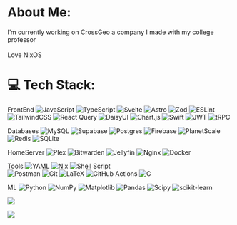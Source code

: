 # About Me:
I’m currently working on CrossGeo a company I made with my college professor<br><br>Love NixOS


# 💻 Tech Stack:

FrontEnd
![JavaScript](https://img.shields.io/badge/javascript-%23323330.svg?style=flat&logo=javascript&logoColor=%23F7DF1E) 
![TypeScript](https://img.shields.io/badge/typescript-%23007ACC.svg?style=flat&logo=typescript&logoColor=white)
![Svelte](https://img.shields.io/badge/svelte-%23f1413d.svg?style=flat&logo=svelte&logoColor=white)
![Astro](https://img.shields.io/badge/astro-%232C2052.svg?style=flat&logo=astro&logoColor=white)
![Zod](https://img.shields.io/badge/zod-%233068b7.svg?style=flat&logo=zod&logoColor=white) 
![ESLint](https://img.shields.io/badge/ESLint-4B3263?style=flat&logo=eslint&logoColor=white) 
![TailwindCSS](https://img.shields.io/badge/tailwindcss-%2338B2AC.svg?style=flat&logo=tailwind-css&logoColor=white) 
![React Query](https://img.shields.io/badge/-React%20Query-FF4154?style=flat&logo=react%20query&logoColor=white) 
![DaisyUI](https://img.shields.io/badge/daisyui-5A0EF8?style=flat&logo=daisyui&logoColor=white)
![Chart.js](https://img.shields.io/badge/chart.js-F5788D.svg?style=flat&logo=chart.js&logoColor=white) 
![Swift](https://img.shields.io/badge/swift-F54A2A?style=flat&logo=swift&logoColor=white)
![JWT](https://img.shields.io/badge/JWT-black?style=flat&logo=JSON%20web%20tokens)
![tRPC](https://img.shields.io/badge/tRPC-%232596BE.svg?style=flat&logo=tRPC&logoColor=white)  

Databases
![MySQL](https://img.shields.io/badge/mysql-4479A1.svg?style=flat&logo=mysql&logoColor=white) 
![Supabase](https://img.shields.io/badge/Supabase-3ECF8E?style=flat&logo=supabase&logoColor=white) 
![Postgres](https://img.shields.io/badge/postgres-%23316192.svg?style=flat&logo=postgresql&logoColor=white)
![Firebase](https://img.shields.io/badge/firebase-a08021?style=flat&logo=firebase&logoColor=ffcd34) 
![PlanetScale](https://img.shields.io/badge/planetscale-%23000000.svg?style=flat&logo=planetscale&logoColor=white)  
![Redis](https://img.shields.io/badge/redis-%23DD0031.svg?style=flat&logo=redis&logoColor=white) 
![SQLite](https://img.shields.io/badge/sqlite-%2307405e.svg?style=flat&logo=sqlite&logoColor=white)
 
HomeServer
![Plex](https://img.shields.io/badge/plex-%23E5A00D.svg?style=flat&logo=plex&logoColor=white)
![Bitwarden](https://img.shields.io/badge/bitwarden-%23175DDC.svg?style=flat&logo=bitwarden&logoColor=white)
![Jellyfin](https://img.shields.io/badge/jellyfin-%23000B25.svg?style=flat&logo=Jellyfin&logoColor=00A4DC) 
![Nginx](https://img.shields.io/badge/nginx-%23009639.svg?style=flat&logo=nginx&logoColor=white) 
![Docker](https://img.shields.io/badge/docker-%230db7ed.svg?style=flat&logo=docker&logoColor=white)

Tools
![YAML](https://img.shields.io/badge/yaml-%23ffffff.svg?style=flat&logo=yaml&logoColor=151515)
![Nix](https://img.shields.io/badge/NIX-5277C3.svg?style=flat&logo=NixOS&logoColor=white)
![Shell Script](https://img.shields.io/badge/shell_script-%23121011.svg?style=flat&logo=gnu-bash&logoColor=white)  
![Postman](https://img.shields.io/badge/Postman-FF6C37?style=flat&logo=postman&logoColor=white)
![Git](https://img.shields.io/badge/git-%23F05033.svg?style=flat&logo=git&logoColor=white)
![LaTeX](https://img.shields.io/badge/latex-%23008080.svg?style=flat&logo=latex&logoColor=white)
![GitHub Actions](https://img.shields.io/badge/github%20actions-%232671E5.svg?style=flat&logo=githubactions&logoColor=white)
![C](https://img.shields.io/badge/c-%2300599C.svg?style=flat&logo=c&logoColor=white) 

ML
![Python](https://img.shields.io/badge/python-3670A0?style=flat&logo=python&logoColor=ffdd54) 
![NumPy](https://img.shields.io/badge/numpy-%23013243.svg?style=flat&logo=numpy&logoColor=white) 
![Matplotlib](https://img.shields.io/badge/Matplotlib-%23ffffff.svg?style=flat&logo=Matplotlib&logoColor=black)
![Pandas](https://img.shields.io/badge/pandas-%23150458.svg?style=flat&logo=pandas&logoColor=white) 
![Scipy](https://img.shields.io/badge/SciPy-%230C55A5.svg?style=flat&logo=scipy&logoColor=%white) 
![scikit-learn](https://img.shields.io/badge/scikit--learn-%23F7931E.svg?style=flat&logo=scikit-learn&logoColor=white) 


<!--
# 📊 GitHub Stats:
![](https://github-readme-stats.vercel.app/api?username=andre-brandao&theme=ambient_gradient&hide_border=true&include_all_commits=true&count_private=false)<br/>
![](https://github-readme-streak-stats.herokuapp.com/?user=andre-brandao&theme=ambient_gradient&hide_border=true)<br/>
![](https://github-readme-stats.vercel.app/api/top-langs/?username=andre-brandao&theme=ambient_gradient&hide_border=true&include_all_commits=true&count_private=false&layout=compact)
-->


![](https://quotes-github-readme.vercel.app/api?type=horizontal&theme=dark)

![](https://github-contributor-stats.vercel.app/api?username=andre-brandao&limit=5&theme=dark&combine_all_yearly_contributions=true)
